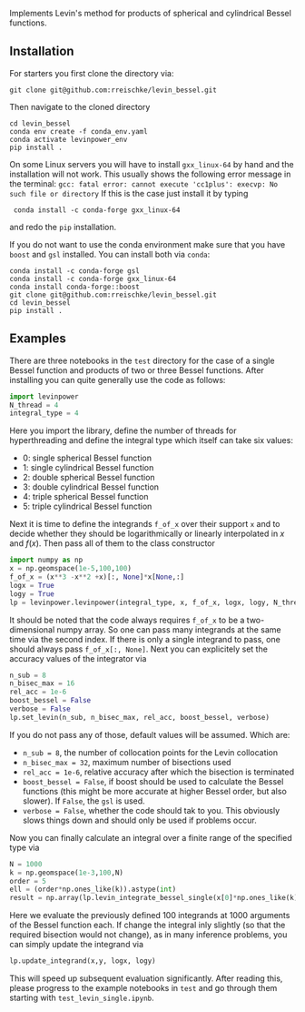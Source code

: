 Implements Levin's method for products of spherical and cylindrical Bessel functions.

## Installation
For starters you first clone the directory via:
```shell
git clone git@github.com:rreischke/levin_bessel.git
```

Then navigate to the cloned directory
```shell
cd levin_bessel
conda env create -f conda_env.yaml
conda activate levinpower_env
pip install .
```
On some Linux servers you will have to install ``gxx_linux-64`` by hand and the installation will not work. This usually shows the following error message in the terminal:
``
gcc: fatal error: cannot execute 'cc1plus': execvp: No such file or directory
``
If this is the case just install it by typing
```shell
 conda install -c conda-forge gxx_linux-64
```
and redo the ``pip`` installation.

If you do not want to use the conda environment make sure that you have ``boost`` and ``gsl`` installed.
You can install both via ``conda``:
```shell
conda install -c conda-forge gsl
conda install -c conda-forge gxx_linux-64
conda install conda-forge::boost
git clone git@github.com:rreischke/levin_bessel.git
cd levin_bessel    
pip install .
```

## Examples
There are three notebooks in the ``test`` directory for the case of a single Bessel function and products of two or three Bessel functions. After installing you can quite generally use the code as follows:
```python 
import levinpower
N_thread = 4
integral_type = 4 
```

Here you import the library, define the number of threads for hyperthreading and define the integral type which itself can take six values:
- 0: single spherical Bessel function
- 1: single cylindrical Bessel function
- 2: double spherical Bessel function
- 3: double cylindrical Bessel function
- 4: triple spherical Bessel function
- 5: triple cylindrical Bessel function

Next it is time to define the integrands ``f_of_x`` over their support ``x`` and to decide whether they should be logarithmically or linearly interpolated in $x$ and $f(x)$. Then pass all of them to the class constructor
```python 
import numpy as np
x = np.geomspace(1e-5,100,100) 
f_of_x = (x**3 -x**2 +x)[:, None]*x[None,:]
logx = True 
logy = True 
lp = levinpower.levinpower(integral_type, x, f_of_x, logx, logy, N_thread)
```

It should be noted that the code always requires ``f_of_x`` to be a two-dimensional numpy array. So one can pass many integrands at the same time via the second index. If there is only a single integrand to pass, one should always pass ``f_of_x[:, None]``.
Next you can explicitely set the accuracy values of the integrator via
```python
n_sub = 8 
n_bisec_max = 16
rel_acc = 1e-6
boost_bessel = False
verbose = False
lp.set_levin(n_sub, n_bisec_max, rel_acc, boost_bessel, verbose)
```

If you do not pass any of those, default values will be assumed. Which are:
- ``n_sub = 8``, the number of collocation points for the Levin collocation
- ``n_bisec_max = 32``, maximum number of bisections used
- ``rel_acc = 1e-6``, relative accuracy after which the bisection is terminated
- ``boost_bessel = False``, if boost should be used to calculate the Bessel functions (this might be more accurate at higher Bessel order, but also slower). If ``False``, the ``gsl`` is used.
- ``verbose = False``, whether the code should tak to you. This obviously slows things down and should only be used if problems occur.

Now you can finally calculate an integral over a finite range of the specified type via
```python
N = 1000
k = np.geomspace(1e-3,100,N)
order = 5
ell = (order*np.ones_like(k)).astype(int)
result = np.array(lp.levin_integrate_bessel_single(x[0]*np.ones_like(k), x[-1]*np.ones_like(k), k, ell, False)) 
```

Here we evaluate the previously defined 100 integrands at 1000 arguments of the Bessel function each. If change the integral inly slightly (so that the required bisection would not change), as in many inference problems, you can simply update the integrand via
```python
lp.update_integrand(x,y, logx, logy)
```
This will speed up subsequent evaluation significantly. After reading this, please progress to the example notebooks in ```test``` and go through them starting with ```test_levin_single.ipynb```.



